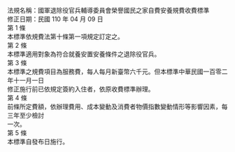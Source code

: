 法規名稱：國軍退除役官兵輔導委員會榮譽國民之家自費安養規費收費標準  
修正日期：民國 110 年 04 月 09 日  
第 1 條  
本標準依規費法第十條第一項規定訂定之。  
第 2 條  
本標準適用對象為符合就養安置安養條件之退除役官兵。  
第 3 條  
本標準之規費項目為服務費，每人每月新臺幣六千元。但本標準中華民國一百零二年十一月一日  
修正施行前已依規定簽約入住者，依原收費標準辦理。  
第 4 條  
前條所定費額，依辦理費用、成本變動及消費者物價指數變動情形等影響因素，每三年至少檢討  
一次。  
第 5 條  
本標準自發布日施行。  


